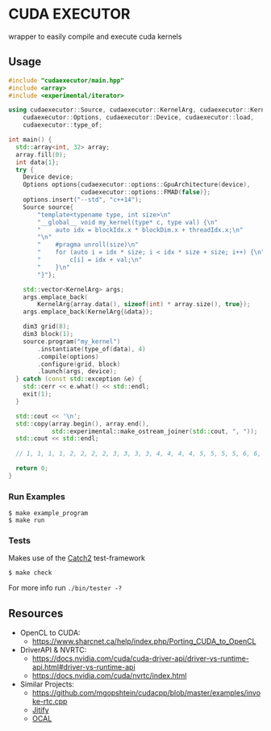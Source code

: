 # CUDA EXECUTOR

wrapper to easily compile and execute cuda kernels

## Usage

```c++
#include "cudaexecutor/main.hpp"
#include <array>
#include <experimental/iterator>

using cudaexecutor::Source, cudaexecutor::KernelArg, cudaexecutor::Kernel,
    cudaexecutor::Options, cudaexecutor::Device, cudaexecutor::load,
    cudaexecutor::type_of;

int main() {
  std::array<int, 32> array;
  array.fill(0);
  int data{1};
  try {
    Device device;
    Options options{cudaexecutor::options::GpuArchitecture(device),
                    cudaexecutor::options::FMAD(false)};
    options.insert("--std", "c++14");
    Source source{
        "template<typename type, int size>\n"
        "__global__ void my_kernel(type* c, type val) {\n"
        "    auto idx = blockIdx.x * blockDim.x + threadIdx.x;\n"
        "\n"
        "    #pragma unroll(size)\n"
        "    for (auto i = idx * size; i < idx * size + size; i++) {\n"
        "        c[i] = idx + val;\n"
        "    }\n"
        "}"};

    std::vector<KernelArg> args;
    args.emplace_back(
        KernelArg{array.data(), sizeof(int) * array.size(), true});
    args.emplace_back(KernelArg{&data});

    dim3 grid(8);
    dim3 block(1);
    source.program("my_kernel")
        .instantiate(type_of(data), 4)
        .compile(options)
        .configure(grid, block)
        .launch(args, device);
  } catch (const std::exception &e) {
    std::cerr << e.what() << std::endl;
    exit(1);
  }

  std::cout << '\n';
  std::copy(array.begin(), array.end(),
            std::experimental::make_ostream_joiner(std::cout, ", "));
  std::cout << std::endl;
   
  // 1, 1, 1, 1, 2, 2, 2, 2, 3, 3, 3, 3, 4, 4, 4, 4, 5, 5, 5, 5, 6, 6, 6, 6, 7, 7, 7, 7, 8, 8, 8, 8

  return 0;
}
```

### Run Examples

```console
$ make example_program
$ make run
```

### Tests
Makes use of the [Catch2](https://github.com/catchorg/Catch2) test-framework

```console
$ make check
```

For more info run `./bin/tester -?`

## Resources

- OpenCL to CUDA:
  - <https://www.sharcnet.ca/help/index.php/Porting_CUDA_to_OpenCL>
- DriverAPI & NVRTC:
  - <https://docs.nvidia.com/cuda/cuda-driver-api/driver-vs-runtime-api.html#driver-vs-runtime-api>
  - <https://docs.nvidia.com/cuda/nvrtc/index.html>
- Similar Projects:
  - <https://github.com/mgopshtein/cudacpp/blob/master/examples/invoke-rtc.cpp>
  - [Jitify](https://github.com/NVIDIA/jitify)
  - [OCAL](https://doi.org/10.1109/PADSW.2018.8644541)
